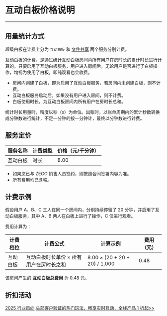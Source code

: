# 互动白板价格说明

---

## 用量统计方式

超级白板在计费上分为 `互动白板` 和 [文件共享](/super-board-android/product-desc/billing-instructions/price) 两个服务分别计费。

互动白板的计费，是通过统计互动白板房间内所有用户在房时长的累计时长进行计算的。只要启用了互动白板服务，用户进入房间后，无论用户是否进行了白板操作，均视为使用了白板，即纯观看也会收费。

- 房间内创建了白板，即为启用了互动白板服务，若房间内未创建白板，则不计费。
- 互动白板服务启动后，如果没有用户进入房间，则不计费。
- 白板使用时长，为互动白板房间内所有用户在房时长总和。

<Note title="说明">

统计时长用量时，精度以秒（s）为单位。出账时，以账单周期内的累计秒数转换成分钟数进行统计，不足一分钟的按一分钟计，最终以分钟数进行计费。  
</Note>

## 服务定价

|服务名称|计费类型|价格（元/千分钟）|
|-|-|-|
|互动白板|时长 |8.00|

<Note title="说明">

- 如果您已与 ZEGO 销售人员签约，则按照合同签署内容为准。  
- 所有费用均已含税。 
</Note>


## 计费示例

假设用户 A、B、C 三人在同一个房间内，分别持续停留了 20 分钟，并启用了互动白板服务，其中 A、B 两人在白板上进行了操作，C 仅进行观看。

费用计算为：

|计费档位|计费公式|计算示例|费用（元）|
|-|-|-|-|
|互动白板|互动白板时长单价 × 所有用户在房时长之和|8.00 × (20 + 20 + 20) / 1,000 |0.48|

该房间产生的 **互动白板总费用** 为 0.48 元。

## 折扣活动

<Note title="说明">

[2025 行业风向,头部客户验证的热门玩法，畅享实时互动，全线产品 1 折起>>](https://www.zego.im/activity/2400001)
</Note>

<Content />